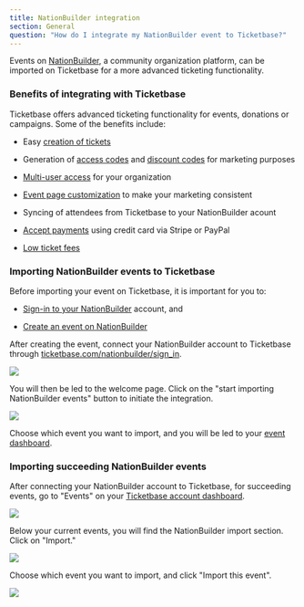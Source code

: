 ```yaml
---
title: NationBuilder integration
section: General
question: "How do I integrate my NationBuilder event to Ticketbase?"
---
```


Events on [NationBuilder], a community organization platform, can be imported on Ticketbase for a more advanced ticketing functionality.


### Benefits of integrating with Ticketbase

Ticketbase offers advanced ticketing functionality for events, donations or campaigns. Some of the benefits include:

   * Easy [creation of tickets] 
   
   * Generation of [access codes] and [discount codes] for marketing purposes
   
   * [Multi-user access] for your organization
   
   * [Event page customization] to make your marketing consistent
   
   * Syncing of attendees from Ticketbase to your NationBuilder acount
   
   * [Accept payments] using credit card via Stripe or PayPal 
   
   * [Low ticket fees]


### Importing NationBuilder events to Ticketbase

Before importing your event on Ticketbase, it is important for you to:

   * [Sign-in to your NationBuilder] account, and
   
   * [Create an event on NationBuilder]

After creating the event, connect your NationBuilder account to Ticketbase through [ticketbase.com/nationbuilder/sign_in].

![](http://i.imgur.com/sMgqMPX.png)


You will then be led to the welcome page. Click on the "start importing NationBuilder events" button to initiate the integration.

![](http://i.imgur.com/1rS1i1R.png)


Choose which event you want to import, and you will be led to your [event dashboard].


### Importing succeeding NationBuilder events

After connecting your NationBuilder account to Ticketbase, for succeeding events, go to "Events" on your [Ticketbase account dashboard]. 

![](http://i.imgur.com/hGZpn8j.png)


Below your current events, you will find the NationBuilder import section. Click on "Import."

![](http://i.imgur.com/uMY6kqQ.png)


Choose which event you want to import, and click "Import this event".

![](http://i.imgur.com/1aNhZl9.png)




[NationBuilder]:http://www.nationbuilder.com
[creation of tickets]:adding-deleting-tickets.html 
[access codes]:access-codes.html
[discount codes]:discount-codes.html
[Multi-user access]:team-access.html
[Event page customization]:theme-editor.html
[Accept payments]:payment-gateways.html
[Low ticket fees]:ticket-fees.html
[Sign-in to your NationBuilder]:http://www.nationbuilder.com/nation_login
[Create an event on NationBuilder]:http://www.nationbuilder.com/setting_up_an_event
[ticketbase.com/nationbuilder/sign_in]:http://www.ticketbase.com/nationbuilder/sign_in
[event dashboard]:event-dashboard.html
[Ticketbase account dashboard]:http://www.ticketbase.com/dashboard
